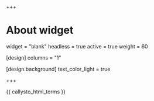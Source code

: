 +++
# About widget
widget = "blank"
headless = true
active = true
weight = 60

[design]
  columns = "1"

[design.background]
  text_color_light = true

+++

{{ callysto_html_terms }}
